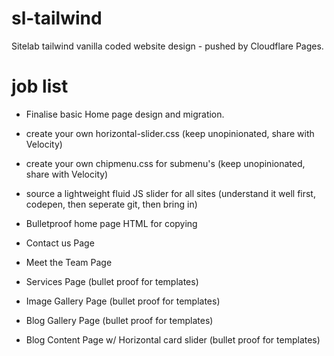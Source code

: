 # sl-tailwind
Sitelab tailwind vanilla coded website design - pushed by Cloudflare Pages.



# job list
- Finalise basic Home page design and migration. 

- create your own horizontal-slider.css (keep unopinionated, share with Velocity)
- create your own chipmenu.css for submenu's (keep unopinionated, share with Velocity)
- source a lightweight fluid JS slider for all sites (understand it well first, codepen, then seperate git, then bring in)
- Bulletproof home page HTML for copying
- Contact us Page
- Meet the Team Page
- Services Page (bullet proof for templates)
- Image Gallery Page (bullet proof for templates)
- Blog Gallery Page (bullet proof for templates)
- Blog Content Page w/ Horizontal card slider (bullet proof for templates)
